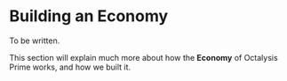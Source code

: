 # Building an Economy

To be written. 

This section will explain much more about how the **Economy** of Octalysis Prime works, and how we built it.

